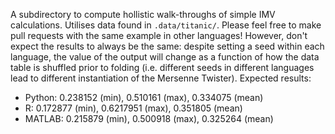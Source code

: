 A subdirectory to compute hollistic walk-throughs of simple IMV calculations. Utilises data found in `.data/titanic/`. Please feel free to make pull requests with the same example in other languages! However, don't expect the results to always be the same: despite setting a seed within each language, the value of the output will change as a function of how the data table is shuffled prior to folding (i.e. different seeds in different languages lead to different instantiation of the Mersenne Twister). Expected results:

* Python: 0.238152 (min), 0.510161 (max), 0.334075 (mean)
* R: 0.172877 (min), 0.6217951 (max), 0.351805 (mean)
* MATLAB: 0.215879 (min), 0.500918 (max), 0.325264 (mean)